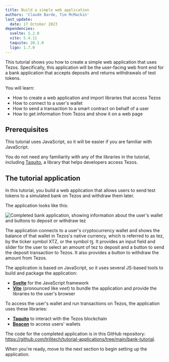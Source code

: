 ```yaml
---
title: Build a simple web application
authors: 'Claude Barde, Tim McMackin'
last_update:
  date: 17 October 2023
dependencies:
  svelte: 5.2.0
  vite: 5.4.11
  taquito: 20.1.0
  ligo: 1.7.0
---
```


This tutorial shows you how to create a simple web application that uses Tezos.
Specifically, this application will be the user-facing web front end for a bank application that accepts deposits and returns withdrawals of test tokens.

You will learn:

- How to create a web application and import libraries that access Tezos
- How to connect to a user's wallet
- How to send a transaction to a smart contract on behalf of a user
- How to get information from Tezos and show it on a web page

## Prerequisites

This tutorial uses JavaScript, so it will be easier if you are familiar with JavaScript.

You do not need any familiarity with any of the libraries in the tutorial, including [Taquito](https://tezostaquito.io/), a library that helps developers access Tezos.

## The tutorial application

In this tutorial, you build a web application that allows users to send test tokens to a simulated bank on Tezos and withdraw them later.

The application looks like this:

![Completed bank application, showing information about the user's wallet and buttons to deposit or withdraw tez](/img/tutorials/bank-app-complete.png)

The application connects to a user's cryptocurrency wallet and shows the balance of that wallet in Tezos's native currency, which is referred to as tez, by the ticker symbol XTZ, or the symbol ꜩ.
It provides an input field and slider for the user to select an amount of tez to deposit and a button to send the deposit transaction to Tezos.
It also provides a button to withdraw the amount from Tezos.

The application is based on JavaScript, so it uses several JS-based tools to build and package the application:

- **[Svelte](https://svelte.dev/)** for the JavaScript framework
- **[Vite](https://vitejs.dev/)** (pronounced like _veet_) to bundle the application and provide the libraries to the user's browser

To access the user's wallet and run transactions on Tezos, the application uses these libraries:

- **[Taquito](https://tezostaquito.io/)** to interact with the Tezos blockchain
- **[Beacon](https://docs.walletbeacon.io/)** to access users' wallets

The code for the completed application is in this GitHub repository: https://github.com/trilitech/tutorial-applications/tree/main/bank-tutorial.

When you're ready, move to the next section to begin setting up the application.
